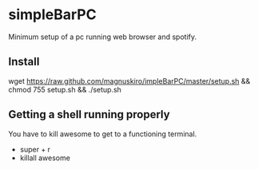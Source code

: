 simpleBarPC
===========

Minimum setup of a pc running web browser and spotify.

## Install 

wget https://raw.github.com/magnuskiro/impleBarPC/master/setup.sh && chmod 755 setup.sh && ./setup.sh

## Getting a shell running properly 
You have to kill awesome to get to a functioning terminal. 

* super + r
* killall awesome

